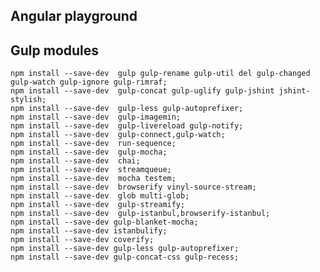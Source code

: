 
Angular playground
------------------------

Gulp modules
------------------------

    npm install --save-dev  gulp gulp-rename gulp-util del gulp-changed gulp-watch gulp-ignore gulp-rimraf;
    npm install --save-dev  gulp-concat gulp-uglify gulp-jshint jshint-stylish;
    npm install --save-dev  gulp-less gulp-autoprefixer;
    npm install --save-dev  gulp-imagemin;
    npm install --save-dev  gulp-livereload gulp-notify;
    npm install --save-dev  gulp-connect,gulp-watch;
    npm install --save-dev  run-sequence;
    npm install --save-dev  gulp-mocha;
    npm install --save-dev  chai;
    npm install --save-dev  streamqueue;
    npm install --save-dev  mocha testem;
    npm install --save-dev  browserify vinyl-source-stream;
    npm install --save-dev  glob multi-glob;
    npm install --save-dev  gulp-streamify;
    npm install --save-dev  gulp-istanbul,browserify-istanbul;
    npm install --save-dev gulp-blanket-mocha;
    npm install --save-dev istanbulify;
    npm install --save-dev coverify;
    npm install --save-dev gulp-less gulp-autoprefixer;
    npm install --save-dev gulp-concat-css gulp-recess;